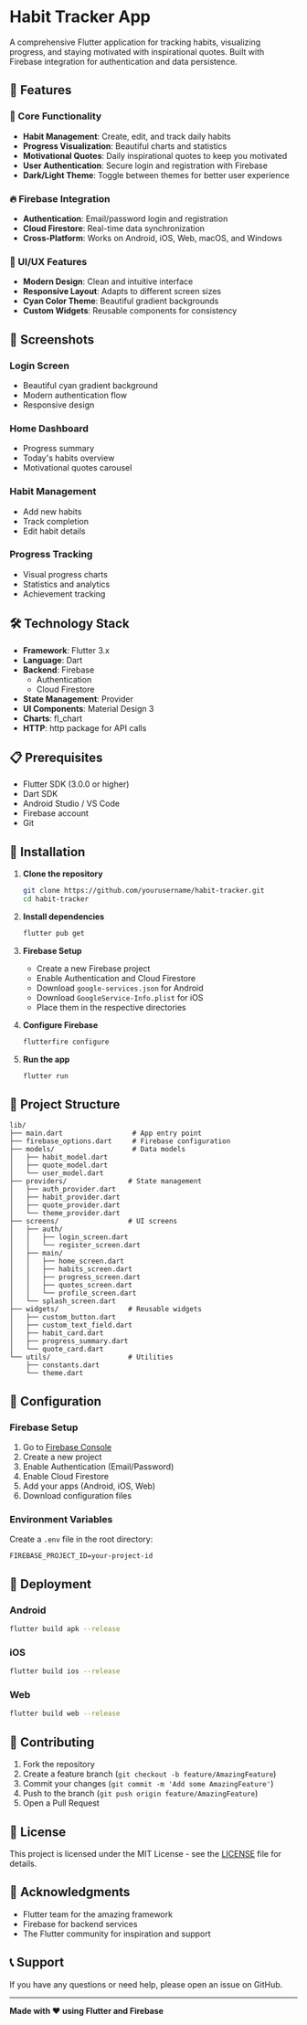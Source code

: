 # Habit Tracker App

A comprehensive Flutter application for tracking habits, visualizing progress, and staying motivated with inspirational quotes. Built with Firebase integration for authentication and data persistence.

## 🚀 Features

### 📱 Core Functionality
- **Habit Management**: Create, edit, and track daily habits
- **Progress Visualization**: Beautiful charts and statistics
- **Motivational Quotes**: Daily inspirational quotes to keep you motivated
- **User Authentication**: Secure login and registration with Firebase
- **Dark/Light Theme**: Toggle between themes for better user experience

### 🔥 Firebase Integration
- **Authentication**: Email/password login and registration
- **Cloud Firestore**: Real-time data synchronization
- **Cross-Platform**: Works on Android, iOS, Web, macOS, and Windows

### 🎨 UI/UX Features
- **Modern Design**: Clean and intuitive interface
- **Responsive Layout**: Adapts to different screen sizes
- **Cyan Color Theme**: Beautiful gradient backgrounds
- **Custom Widgets**: Reusable components for consistency

## 📸 Screenshots

### Login Screen
- Beautiful cyan gradient background
- Modern authentication flow
- Responsive design

### Home Dashboard
- Progress summary
- Today's habits overview
- Motivational quotes carousel

### Habit Management
- Add new habits
- Track completion
- Edit habit details

### Progress Tracking
- Visual progress charts
- Statistics and analytics
- Achievement tracking

## 🛠️ Technology Stack

- **Framework**: Flutter 3.x
- **Language**: Dart
- **Backend**: Firebase
  - Authentication
  - Cloud Firestore
- **State Management**: Provider
- **UI Components**: Material Design 3
- **Charts**: fl_chart
- **HTTP**: http package for API calls

## 📋 Prerequisites

- Flutter SDK (3.0.0 or higher)
- Dart SDK
- Android Studio / VS Code
- Firebase account
- Git

## 🚀 Installation

1. **Clone the repository**
   ```bash
   git clone https://github.com/yourusername/habit-tracker.git
   cd habit-tracker
   ```

2. **Install dependencies**
   ```bash
   flutter pub get
   ```

3. **Firebase Setup**
   - Create a new Firebase project
   - Enable Authentication and Cloud Firestore
   - Download `google-services.json` for Android
   - Download `GoogleService-Info.plist` for iOS
   - Place them in the respective directories

4. **Configure Firebase**
   ```bash
   flutterfire configure
   ```

5. **Run the app**
   ```bash
   flutter run
   ```

## 📁 Project Structure

```
lib/
├── main.dart                 # App entry point
├── firebase_options.dart     # Firebase configuration
├── models/                   # Data models
│   ├── habit_model.dart
│   ├── quote_model.dart
│   └── user_model.dart
├── providers/               # State management
│   ├── auth_provider.dart
│   ├── habit_provider.dart
│   ├── quote_provider.dart
│   └── theme_provider.dart
├── screens/                 # UI screens
│   ├── auth/
│   │   ├── login_screen.dart
│   │   └── register_screen.dart
│   ├── main/
│   │   ├── home_screen.dart
│   │   ├── habits_screen.dart
│   │   ├── progress_screen.dart
│   │   ├── quotes_screen.dart
│   │   └── profile_screen.dart
│   └── splash_screen.dart
├── widgets/                 # Reusable widgets
│   ├── custom_button.dart
│   ├── custom_text_field.dart
│   ├── habit_card.dart
│   ├── progress_summary.dart
│   └── quote_card.dart
└── utils/                   # Utilities
    ├── constants.dart
    └── theme.dart
```

## 🔧 Configuration

### Firebase Setup
1. Go to [Firebase Console](https://console.firebase.google.com/)
2. Create a new project
3. Enable Authentication (Email/Password)
4. Enable Cloud Firestore
5. Add your apps (Android, iOS, Web)
6. Download configuration files

### Environment Variables
Create a `.env` file in the root directory:
```env
FIREBASE_PROJECT_ID=your-project-id
```

## 🚀 Deployment

### Android
```bash
flutter build apk --release
```

### iOS
```bash
flutter build ios --release
```

### Web
```bash
flutter build web --release
```

## 🤝 Contributing

1. Fork the repository
2. Create a feature branch (`git checkout -b feature/AmazingFeature`)
3. Commit your changes (`git commit -m 'Add some AmazingFeature'`)
4. Push to the branch (`git push origin feature/AmazingFeature`)
5. Open a Pull Request

## 📝 License

This project is licensed under the MIT License - see the [LICENSE](LICENSE) file for details.

## 🙏 Acknowledgments

- Flutter team for the amazing framework
- Firebase for backend services
- The Flutter community for inspiration and support

## 📞 Support

If you have any questions or need help, please open an issue on GitHub.

---

**Made with ❤️ using Flutter and Firebase**
